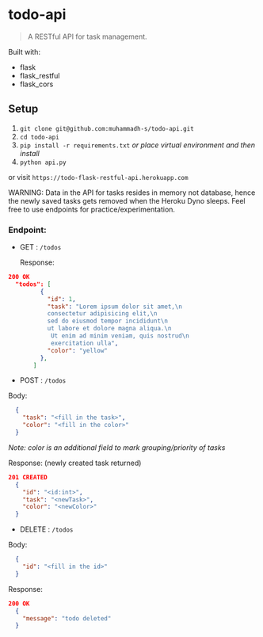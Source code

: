 # todo-api
> A RESTful API for task management.

Built with:
  * flask
  * flask_restful
  * flask_cors

## Setup

1. `git clone git@github.com:muhammadh-s/todo-api.git`
2. `cd todo-api`
3. `pip install -r requirements.txt` _or place virtual environment and then install_
4. `python api.py`

or visit `https://todo-flask-restful-api.herokuapp.com`

WARNING: Data in the API for tasks resides in memory not database, hence the newly saved tasks gets removed when the Heroku Dyno sleeps. Feel free to use endpoints for practice/experimentation.

### Endpoint:

* GET : `/todos`

  Response:
```JSON
200 OK
  "todos": [
         {
           "id": 1,
           "task": "Lorem ipsum dolor sit amet,\n    
           consectetur adipisicing elit,\n    
           sed do eiusmod tempor incididunt\n    
           ut labore et dolore magna aliqua.\n   
            Ut enim ad minim veniam, quis nostrud\n    
            exercitation ulla",
           "color": "yellow"
         },
       ]
```

* POST : `/todos`

Body:
```JSON
  {
    "task": "<fill in the task>",
    "color": "<fill in the color>"
  }
  ```
_Note: color is an additional field to mark grouping/priority of tasks_   

Response: (newly created task returned)
```JSON
201 CREATED
  {
    "id": "<id:int>",
    "task": "<newTask>",
    "color": "<newColor>"
  }
```
* DELETE : `/todos`

Body:
```JSON
  {
    "id": "<fill in the id>"
  }
```
Response:
```JSON
200 OK
  {
    "message": "todo deleted"
  }
```
